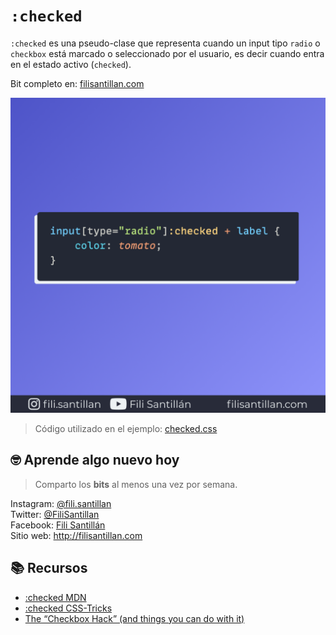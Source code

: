 # `:checked`

`:checked` es una pseudo-clase que representa cuando un input tipo `radio` o `checkbox` está marcado o seleccionado por el usuario, es decir cuando entra en el estado activo (`checked`).

Bit completo en: [filisantillan.com](https://filisantillan.com/bits/checked/)

![is CSS](./checked.png)

> Código utilizado en el ejemplo: [checked.css](./checked.css)

## 🤓 Aprende algo nuevo hoy

> Comparto los **bits** al menos una vez por semana.

Instagram: [@fili.santillan](https://www.instagram.com/fili.santillan/)  
Twitter: [@FiliSantillan](https://twitter.com/FiliSantillan)  
Facebook: [Fili Santillán](https://www.facebook.com/FiliSantillan96/)  
Sitio web: http://filisantillan.com

## 📚 Recursos

- [:checked MDN](https://developer.mozilla.org/en-US/docs/Web/CSS/:checked)
- [:checked CSS-Tricks](https://css-tricks.com/almanac/selectors/c/checked/)
- [The “Checkbox Hack” (and things you can do with it)](https://css-tricks.com/the-checkbox-hack/)
